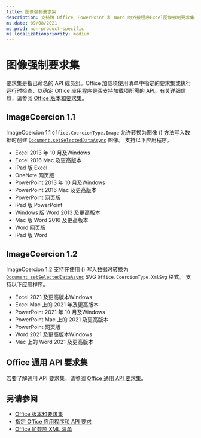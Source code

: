 ```yaml
---
title: 图像强制要求集
description: 支持跨 Office、PowerPoint 和 Word 的外接程序Excel图像强制要求集。
ms.date: 09/08/2021
ms.prod: non-product-specific
ms.localizationpriority: medium
---
```


# <a name="image-coercion-requirement-sets"></a>图像强制要求集

要求集是指已命名的 API 成员组。Office 加载项使用清单中指定的要求集或执行运行时检查，以确定 Office 应用程序是否支持加载项所需的 API。有关详细信息，请参阅 [Office 版本和要求集](../../develop/office-versions-and-requirement-sets.md)。

## <a name="imagecoercion-11"></a>ImageCoercion 1.1

ImageCoercion 1.1 `Office.CoercionType.Image` 允许转换为图像 () 方法写入数据时创建 [`Document.setSelectedDataAsync`](/javascript/api/office/office.document#office-office-document-getselecteddataasync-member(1)) 图像。 支持以下应用程序。

- Excel 2013 年 10 月及Windows
- Excel 2016 Mac 及更高版本
- iPad 版 Excel
- OneNote 网页版
- PowerPoint 2013 年 10 月及Windows
- PowerPoint 2016 Mac 及更高版本
- PowerPoint 网页版
- iPad 版 PowerPoint
- Windows 版 Word 2013 及更高版本
- Mac 版 Word 2016 及更高版本
- Word 网页版
- iPad 版 Word

## <a name="imagecoercion-12"></a>ImageCoercion 1.2

ImageCoercion 1.2 支持在使用 () 写入数据时转换为 [`Document.setSelectedDataAsync`](/javascript/api/office/office.document#office-office-document-getselecteddataasync-member(1)) SVG `Office.CoercionType.XmlSvg` 格式。 支持以下应用程序。

- Excel 2021 及更高版本Windows
- Excel Mac 上的 2021 年及更高版本
- PowerPoint 2021 年 10 月及Windows
- PowerPoint Mac 上的 2021 及更高版本
- PowerPoint 网页版
- Word 2021 及更高版本Windows
- Mac 上的 Word 2021 及更高版本

## <a name="office-common-api-requirement-sets"></a>Office 通用 API 要求集

若要了解通用 API 要求集，请参阅 [Office 通用 API 要求集](office-add-in-requirement-sets.md)。

## <a name="see-also"></a>另请参阅

- [Office 版本和要求集](../../develop/office-versions-and-requirement-sets.md)
- [指定 Office 应用程序和 API 要求](../../develop/specify-office-hosts-and-api-requirements.md)
- [Office 加载项 XML 清单](../../develop/add-in-manifests.md)
